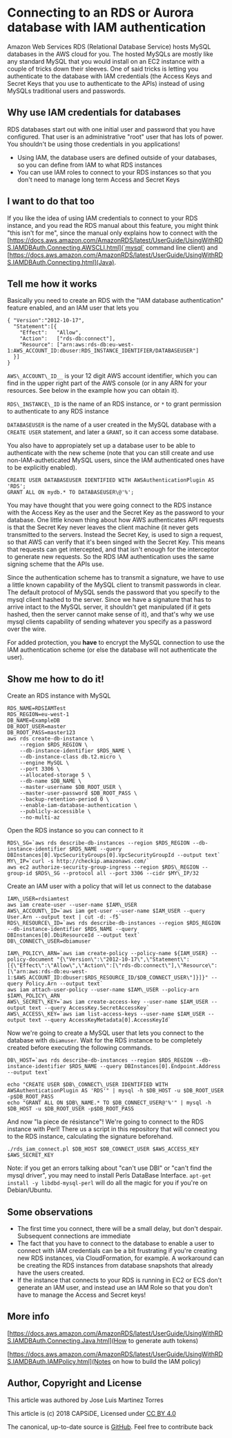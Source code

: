 # Connecting to an RDS or Aurora database with IAM authentication

Amazon Web Services RDS (Relational Database Service) hosts MySQL databases in the AWS cloud for you. The hosted
MySQLs are mostly like any standard MySQL that you would install on an EC2 instance with a couple of tricks down
their sleeves. One of said tricks is letting you authenticate to the database with IAM credentials (the Access
Keys and Secret Keys that you use to authenticate to the APIs) instead of using MySQLs traditional users and 
passwords.

## Why use IAM credentials for databases

RDS databases start out with one initial user and password that you have configured. That user is an administrative
"root" user that has lots of power. You shouldn't be using those credentials in you applications!

- Using IAM, the database users are defined outside of your databases, so you can define from IAM to what RDS instances
- You can use IAM roles to connect to your RDS instances so that you don't need to manage long term Access and Secret Keys

## I want to do that too

If you like the idea of using IAM credentials to connect to your RDS instance, and you read the RDS manual about 
this feature, you might think "this isn't for me", since the manual only explains how to connect with the 
[https://docs.aws.amazon.com/AmazonRDS/latest/UserGuide/UsingWithRDS.IAMDBAuth.Connecting.AWSCLI.html](`mysql` command line client) and 
[https://docs.aws.amazon.com/AmazonRDS/latest/UserGuide/UsingWithRDS.IAMDBAuth.Connecting.html](Java).

## Tell me how it works

Basically you need to create an RDS with the "IAM database authentication" feature enabled, and an IAM user that lets you

```
{ "Version":"2012-10-17",
  "Statement":[{
    "Effect":   "Allow",
    "Action":   ["rds-db:connect"],
    "Resource": ["arn:aws:rds-db:eu-west-1:AWS_ACCOUNT_ID:dbuser:RDS_INSTANCE_IDENTIFIER/DATABASEUSER"]
  }]
}
```

`AWS\_ACCOUNT\_ID__` is your 12 digit AWS account identifier, which you can find in the upper right part of the AWS console (or in any ARN for your resources. See below in the example how you can obtain it).

`RDS\_INSTANCE\_ID` is the name of an RDS instance, or `*` to grant permission to authenticate to any RDS instance

`DATABASEUSER` is the name of a user created in the MySQL database with a `CREATE USER` statement, and later a `GRANT`, so it can access
some database.

You also have to appropiately set up a database user to be able to authenticate with the new scheme (note that you can still create and use non-IAM-autheticated MySQL users, since the IAM authenticated ones have to be explicitly enabled).

```
CREATE USER DATABASEUSER IDENTIFIED WITH AWSAuthenticationPlugin AS 'RDS';
GRANT ALL ON mydb.* TO DATABASEUSER\@'%';
```

You may have thought that you were going connect to the RDS instance with the Access Key as the user and the Secret Key as the password to your database. One little known thing about how AWS authenticates API requests is that the Secret Key never leaves the client machine (it never gets transmitted to the servers. Instead the Secret Key, is used to sign a request, so that AWS can verify that it's been singed with the Secret Key. This means that requests can get intercepted, and that isn't enough for the interceptor to generate new requests. So the RDS IAM authentication uses the same signing scheme that the APIs use.

Since the authentication scheme has to transmit a signature, we have to use a little known capability of the MySQL client to transmit passwords in clear. The default protocol of MySQL sends the password that you specify to the mysql client hashed to the server. Since we have a signature that has to arrive intact to the MySQL server, it shouldn't get manipulated (if it gets hashed, then the server cannot make sense of it), and that's why we use mysql clients capability of sending whatever you specify as a password over the wire.

For added protection, you __have__ to encrypt the MySQL connection to use the IAM authentication scheme (or else the database will not authenticate the user).

## Show me how to do it!

Create an RDS instance with MySQL
```
RDS_NAME=RDSIAMTest
RDS_REGION=eu-west-1
DB_NAME=ExampleDB
DB_ROOT_USER=master
DB_ROOT_PASS=master123
aws rds create-db-instance \
    --region $RDS_REGION \
    --db-instance-identifier $RDS_NAME \
    --db-instance-class db.t2.micro \
    --engine MySQL \
    --port 3306 \
    --allocated-storage 5 \
    --db-name $DB_NAME \
    --master-username $DB_ROOT_USER \
    --master-user-password $DB_ROOT_PASS \
    --backup-retention-period 0 \
    --enable-iam-database-authentication \
    --publicly-accessible \
    --no-multi-az
```

Open the RDS instance so you can connect to it

```
RDS\_SG=`aws rds describe-db-instances --region $RDS_REGION --db-instance-identifier $RDS_NAME --query DBInstances[0].VpcSecurityGroups[0].VpcSecurityGroupId --output text`
MY\_IP=`curl -s http://checkip.amazonaws.com/`
aws ec2 authorize-security-group-ingress --region $RDS\_REGION --group-id $RDS\_SG --protocol all --port 3306 --cidr $MY\_IP/32
```

Create an IAM user with a policy that will let us connect to the database

```
IAM\_USER=rdsiamtest
aws iam create-user --user-name $IAM\_USER
AWS\_ACCOUNT\_ID=`aws iam get-user --user-name $IAM_USER --query User.Arn --output text | cut -d: -f5`
RDS\_RESOURCE\_ID=`aws rds describe-db-instances --region $RDS_REGION --db-instance-identifier $RDS_NAME --query DBInstances[0].DbiResourceId --output text`
DB\_CONNECT\_USER=dbiamuser

IAM\_POLICY\_ARN=`aws iam create-policy --policy-name ${IAM_USER} --policy-document "{\"Version\":\"2012-10-17\",\"Statement\":[{\"Effect\":\"Allow\",\"Action\":[\"rds-db:connect\"],\"Resource\":[\"arn:aws:rds-db:eu-west-1:$AWS_ACCOUNT_ID:dbuser:$RDS_RESOURCE_ID/$DB_CONNECT_USER\"]}]}" --query Policy.Arn --output text`
aws iam attach-user-policy --user-name $IAM\_USER --policy-arn $IAM\_POLICY\_ARN
AWS\_SECRET\_KEY=`aws iam create-access-key --user-name $IAM_USER --output text --query AccessKey.SecretAccessKey`
AWS\_ACCESS\_KEY=`aws iam list-access-keys --user-name $IAM_USER --output text --query AccessKeyMetadata[0].AccessKeyId`
```

Now we're going to create a MySQL user that lets you connect to the database with `dbiamuser`. Wait for the RDS instance to be completely created before executing the following commands.

```
DB\_HOST=`aws rds describe-db-instances --region $RDS_REGION --db-instance-identifier $RDS_NAME --query DBInstances[0].Endpoint.Address --output text`

echo "CREATE USER $DB\_CONNECT\_USER IDENTIFIED WITH AWSAuthenticationPlugin AS 'RDS'" | mysql -h $DB_HOST -u $DB_ROOT_USER -p$DB_ROOT_PASS
echo "GRANT ALL ON $DB\_NAME.* TO $DB_CONNECT_USER@'%'" | mysql -h $DB_HOST -u $DB_ROOT_USER -p$DB_ROOT_PASS
```

And now "la piece de résistance"! We're going to connect to the RDS instance with Perl! There us a script in this repository that will connect you to the RDS instance, calculating the signature beforehand.

```
./rds_iam_connect.pl $DB_HOST $DB_CONNECT_USER $AWS_ACCESS_KEY $AWS_SECRET_KEY
```

Note: if you get an errors talking about "can't use DBI" or "can't find the mysql driver", you may need to install Perls DataBase Interface. `apt-get install -y libdbd-mysql-perl` will do all the magic for you if you're on Debian/Ubuntu.

## Some observations

- The first time you connect, there will be a small delay, but don't despair. Subsequent connections are immediate
- The fact that you have to connect to the database to enable a user to connect with IAM credentials can be a bit frustrating if you're creating new RDS instances, via CloudFormation, for example. A workaround can be creating the RDS instances from database snapshots that already have the users created.
- If the instance that connects to your RDS is running in EC2 or ECS don't generate an IAM user, and instead use an IAM Role so that you don't have to manage the Access and Secret keys!

## More info

[https://docs.aws.amazon.com/AmazonRDS/latest/UserGuide/UsingWithRDS.IAMDBAuth.Connecting.Java.html](How to generate auth tokens)

[https://docs.aws.amazon.com/AmazonRDS/latest/UserGuide/UsingWithRDS.IAMDBAuth.IAMPolicy.html](Notes on how to build the IAM policy)

## Author, Copyright and License

This article was authored by Jose Luis Martinez Torres

This article is (c) 2018 CAPSiDE, Licensed under [CC BY 4.0](https://creativecommons.org/licenses/by/4.0/)

The canonical, up-to-date source is [GitHub](https://github.com/pplu/perl-rds-iam-authentication). Feel free to
contribute back
